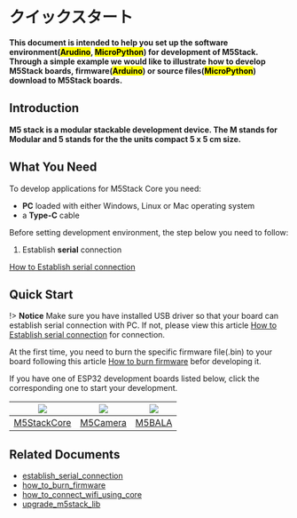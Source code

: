 # クイックスタート

**This document is intended to help you set up the software environment(<mark>Arudino</mark>, <mark>MicroPython</mark>) for development of M5Stack. Through a simple example we would like to illustrate how to develop M5Stack boards, firmware(<mark>Arduino</mark>) or source files(<mark>MicroPython</mark>) download to M5Stack boards.**

## Introduction

**M5 stack is a modular stackable development device. The M stands for Modular and 5 stands for the the units compact 5 x 5 cm size.**

## What You Need

To develop applications for M5Stack Core you need:

* **PC** loaded with either Windows, Linux or Mac operating system
* a **Type-C** cable

Before setting development environment, the step below you need to follow:

1. Establish **serial** connection

  [How to Establish serial connection](/en/related_documents/establish_serial_connection)

## Quick Start

!> **Notice** Make sure you have installed USB driver so that your board can establish serial connection with PC. If not, please view this article [How to Establish serial connection](/en/related_documents/establish_serial_connection) for connection.

At the first time, you need to burn the specific firmware file(.bin) to your board following this article [How to burn firmware](/en/related_documents/how_to_burn_firmware) befor developing it.

If you have one of ESP32 development boards listed below, click the corresponding one to start your development.

<img src="assets/img/getting_started_pics/m5stack_core.png"> | <img src="assets/img/getting_started_pics/m5camera.jpg">  | <img src="assets/img/getting_started_pics/M5Bala.jpg">
---|---|---
[M5StackCore](/en/quick_start/m5core/m5stack_core_quick_start) | [M5Camera](/en/quick_start/m5camera/m5camera_quick_start) | [M5BALA](/en/quick_start/bala/bala_quick_start)

<!-- ## Practice

**For being familiar with the programming mode you lik, We suggest you following the corresponding option to do more practices.**

<img src="assets/img/getting_started_pics/programming_mode_arduino.png"> | <img src="assets/img/getting_started_pics/programming_mode_blockly.png">  | <img src="assets/img/getting_started_pics/programming_mode_micropython.png">
---|---|---
[Arduino](/en/practice/practice_arduino) | [M5Flow-Blockly](/en/practice/practice_blockly) | [M5Flow-MicroPython](/en/practice/practice_micropython) -->

## Related Documents

- [establish_serial_connection](/en/related_documents/establish_serial_connection)
- [how_to_burn_firmware](/en/related_documents/how_to_burn_firmware)
- [how_to_connect_wifi_using_core](/en/related_documents/how_to_connect_wifi_using_core)
- [upgrade_m5stack_lib](/en/related_documents/upgrade_m5stack_lib)